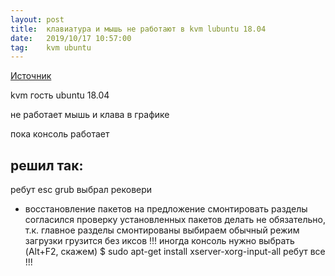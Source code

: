 ```yaml
---
layout: post
title:  клавиатура и мышь не работают в kvm lubuntu 18.04
date:   2019/10/17 10:57:00
tag:    kvm ubuntu
---
```


[Источник](https://unixhow.com/1754/mysh-i-klava-perestali-rabotat)

kvm гость ubuntu 18.04

не работает мышь и клава в графике

пока консоль работает

решил так:
---
ребут 
esc 
grub 
выбрал рековери
- восстановление пакетов 
на предложение смонтировать разделы согласился
проверку установленных пакетов делать не обязательно, т.к. главное 
разделы смонтированы 
выбираем обычный режим загрузки
грузится без иксов
!!! иногда консоль нужно выбрать (Alt+F2, скажем)
$ sudo apt-get install xserver-xorg-input-all 
ребут все !!!
